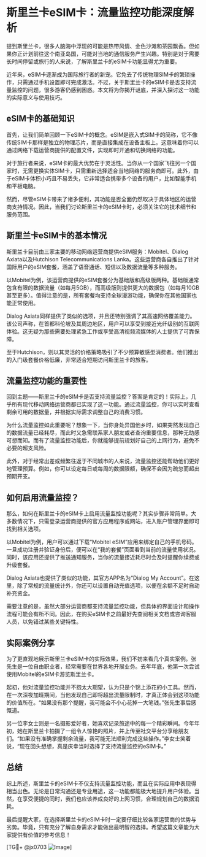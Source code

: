# 斯里兰卡eSIM卡：流量监控功能深度解析

提到斯里兰卡，很多人脑海中浮现的可能是热带风情、金色沙滩和茶园飘香。但如果你正计划前往这个南亚岛国，可能对当地的通信服务产生兴趣。特别是对于需要长时间停留或旅行的人来说，了解斯里兰卡的eSIM卡功能显得尤为重要。

近年来，eSIM卡逐渐成为国际旅行者的新宠。它免去了传统物理SIM卡的繁琐操作，只需通过手机设置即可完成激活。不过，关于斯里兰卡的eSIM卡是否支持流量监控的问题，很多游客仍感到困惑。本文将为你揭开谜底，并深入探讨这一功能的实际意义与使用技巧。

## eSIM卡的基础知识

首先，让我们简单回顾一下eSIM卡的概念。eSIM是嵌入式SIM卡的简称，它不像传统SIM卡那样是独立的物理芯片，而是直接集成在设备主板上。这意味着你可以通过网络下载运营商提供的配置文件，实现即时开通和切换网络的功能。

对于旅行者来说，eSIM卡的最大优势在于灵活性。当你从一个国家飞往另一个国家时，无需更换实体SIM卡，只需重新选择适合当地网络的服务商即可。此外，由于eSIM卡体积小巧且不易丢失，它非常适合携带多个设备的用户，比如智能手机和平板电脑。

然而，尽管eSIM卡带来了诸多便利，其功能是否全面仍然取决于具体地区的运营商支持情况。因此，当我们讨论斯里兰卡的eSIM卡时，必须关注它的技术细节和服务范围。

## 斯里兰卡eSIM卡的基本情况

斯里兰卡目前由三家主要的移动网络运营商提供eSIM服务：Mobitel、Dialog Axiata以及Hutchison Telecommunications Lanka。这些运营商各自推出了针对国际用户的eSIM套餐，涵盖了语音通话、短信以及数据流量等多种服务。

以Mobitel为例，该运营商提供的eSIM套餐分为基础版和高级版两种。基础版通常包含有限的数据流量（如每月5GB），而高级版则提供更大的数据包（如每月10GB甚至更多）。值得注意的是，所有套餐均支持全球漫游功能，确保你在其他国家也能正常使用。

Dialog Axiata同样提供了类似的选项，并且还特别强调了其高速网络覆盖能力。该公司声称，在首都科伦坡及其周边地区，用户可以享受到接近光纤级别的互联网体验。这无疑为那些需要处理紧急工作或享受高清视频流媒体的人士提供了可靠保障。

至于Hutchison，则以其灵活的价格策略吸引了不少预算敏感型消费者。他们推出的入门级套餐价格低廉，非常适合短期访问斯里兰卡的旅客。

## 流量监控功能的重要性

回到主题——斯里兰卡的eSIM卡是否支持流量监控？答案是肯定的！实际上，几乎所有现代移动网络运营商都已实现了这一功能。通过流量监控，你可以实时查看剩余可用的数据量，并根据实际需求调整自己的消费习惯。

为什么流量监控如此重要呢？想象一下，当你身处异国他乡时，如果突然发现自己的数据流量已经耗尽，而此时又急需联系家人朋友或者查询重要信息，那种无助感可想而知。而有了流量监控功能后，你就能够提前规划好自己的上网行为，避免不必要的超支风险。

此外，对于经常出差或频繁往返于不同城市的人来说，流量监控还能帮助他们更好地管理预算。例如，你可以设定每日或每周的数据限额，确保不会因为疏忽而超出预期开支。

## 如何启用流量监控？

那么，如何在斯里兰卡的eSIM卡上启用流量监控功能呢？其实步骤非常简单。大多数情况下，只需登录运营商提供的官方应用程序或网站，进入账户管理界面即可找到相关选项。

以Mobitel为例，用户可以通过下载“Mobitel eSIM”应用来绑定自己的手机号码。一旦成功注册并验证身份后，便可以在“我的套餐”页面看到当前的流量使用状况。同时，该应用还提供了推送通知服务，当你的流量接近耗尽时会及时提醒你续费或升级套餐。

Dialog Axiata也提供了类似的功能，其官方APP名为“Dialog My Account”。在这里，除了常规的流量统计外，你还可以设置自动充值选项，以便在余额不足时自动补充资金。

需要注意的是，虽然大部分运营商都支持流量监控功能，但具体的界面设计和操作流程可能会有所不同。因此，在购买eSIM卡之前最好先查阅相关文档或咨询客服人员，以免错过某些关键特性。

## 实际案例分享

为了更直观地展示斯里兰卡eSIM卡的实际效果，我们不妨来看几个真实案例。张先生是一位自由职业者，经常需要在世界各地开展业务。去年年底，他第一次尝试使用Mobitel的eSIM卡游览斯里兰卡。

起初，他对流量监控功能并不抱太大期望，认为只是个锦上添花的小工具。然而，在一次深夜加班期间，当他发现自己即将超出流量限制时，才真正体会到这项功能的价值所在。“如果没有那个提醒，我可能会不小心花掉一大笔钱。”张先生事后感慨道。

另一位李女士则是一名摄影爱好者，她喜欢记录旅途中的每一个精彩瞬间。今年年初，她在斯里兰卡拍摄了一组令人惊艳的照片，并上传至社交平台分享给朋友们。“如果没有准确掌握剩余流量，我可能无法顺利完成这些操作。”李女士笑着说，“现在回头想想，真是庆幸当时选择了支持流量监控的eSIM卡。”

## 总结

综上所述，斯里兰卡的eSIM卡不仅支持流量监控功能，而且在实际应用中表现得相当出色。无论是日常沟通还是专业用途，这一功能都能极大地提升用户体验。当然，在享受便捷的同时，我们也应该养成良好的上网习惯，合理规划自己的数据消耗。

最后提醒大家，在选择斯里兰卡的eSIM卡时一定要仔细比较各家运营商的优势与劣势。毕竟，只有充分了解自身需求才能做出最明智的选择。希望这篇文章能为大家提供有价值的参考信息！

[TG💪+ @jx0703 ![Image](https://github.com/user-attachments/assets/dbca1d08-cadb-493c-b0ec-ad6f7a83f270)]